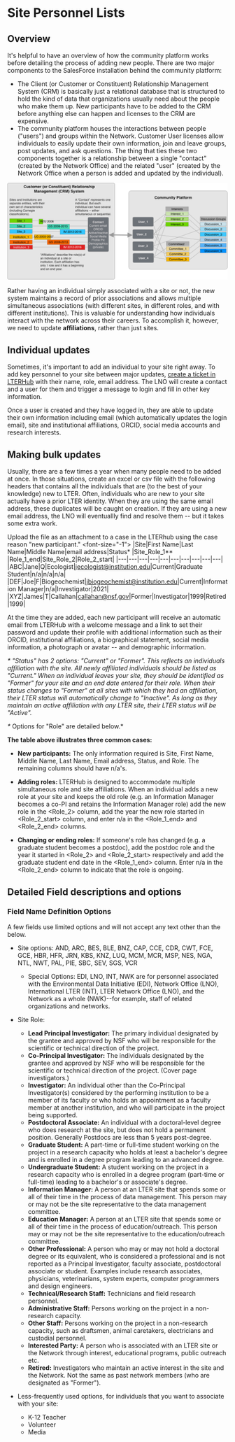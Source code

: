 # Site Personnel Lists 

## Overview
It's helpful to have an overview of how the community platform works before detailing the process of adding new people. There are two major components to the SalesForce installation behind the community platform:
* The Client (or Customer or Constituent) Relationship Management System (CRM) is basically just a relational database that is structured to hold the kind of data that organizations usually need about the people who make them up. New participants have to be added to the CRM before anything else can happen and licenses to the CRM are expensive. 
* The community platform houses the interactions between people ("users") and groups within the Network. Customer User licenses allow individuals to easily update their own information, join and leave groups, post updates, and ask questions.  The thing that ties these two components together is a relationship between a single "contact" (created by the Network Office) and the related "user" (created by the Network Office when a person is added and updated by the individual).

![](images/community-platform-overview.png)

Rather having an individual simply associated with a site or not, the new system maintains a record of prior associations and allows multiple simultaneous associations (with different sites, in different roles, and with different institutions). This is valuable for understanding how individuals interact with the network across their careers. To accomplish it, however, we need to update **affiliations**, rather than just sites.

## Individual updates

Sometimes, it's important to add an individual to your site right away. To add key personnel to your site between major updates, [create a ticket in LTERHub](https://lternetwork.force.com/lterhub/s/contactsupport) with their name, role, email address. The LNO will create a contact and a user for them and trigger a message to login and fill in other key information.

Once a user is created and they have logged in, they are able to update their own information including email (which automatically updates the login email), site and institutional affiliations, ORCID, social media accounts and research interests.

## Making bulk updates

Usually, there are a few times a year when many people need to be added at once. In those situations, create an excel or csv file with the following headers that contains all the individuals that are (to the best of your knowledge) new to LTER. Often, individuals who are new to your site actually have a prior LTER identity. When they are using the same email address, these duplicates will be caught on creation. If they are using a new email address, the LNO will eventuallly find and resolve them -- but it takes some extra work.

Upload the file as an attachment to a case in the LTERhub using the case reason "new participant."
<font-size="-1">
|Site|First Name|Last Name|Middle Name|email address|Status\* |Site_Role_1\*\* |Role_1_end|Site_Role_2|Role_2_start|
|---|---|---|---|---|---|---|---|---|---|
|ABC|Jane|Q|Ecologist|jecologist@institution.edu|Current|Graduate Student|n/a|n/a|n/a|
|DEF|Joe|F|Biogeochemist|jbiogeochemist@institution.edu|Current|Information Manager|n/a|Investigator|2021|
|XYZ|James|T|Callahan|callahan@nsf.gov|Former|Investigator|1999|Retired|1999|</font>

At the time they are added, each new participant will receive an automatic email from LTERHub with a welcome message and a link to set their password and update their profile with additional information such as their ORCID, institutional affiliations, a biographical statement, social media information, a photograph or avatar -- and demographic information. 

*\* "Status" has 2 options: "Current" or "Former". This reflects an individuals affiliation with the site. All newly affiliated individuals should be listed as "Current." When an individual leaves your site, they should be identified as "Former" for your site and an end date entered for their role. When their status changes to "Former" at all sites with which they had an affiliation, their LTER status will automatically change to "Inactive". As long as they maintain an active affiliation with any LTER site, their LTER status will be "Active".*

*\** Options for "Role" are detailed below.*

**The table above illustrates three common cases:**

* **New participants:** The only information required is Site, First Name, Middle Name, Last Name, Email address, Status, and Role. The remaining columns should have n/a's.  

* **Adding roles:** LTERHub is designed to accommodate multiple simultaneous role and site affiliations. When an individual adds a new role at your site and keeps the old role (e.g. an Information Manager becomes a co-PI and retains the Information Manager role) add the new role in the <Role_2> column, add the year the new role started in <Role_2_start> column, and enter n/a in the <Role_1_end> and <Role_2_end> columns.

* **Changing or ending roles:** If someone's role has changed (e.g. a graduate student becomes a postdoc), add the postdoc role and the year it started in <Role_2> and <Role_2_start> respectively and add the graduate student end date in the <Role_1_end> column. Enter n/a in the <Role_2_end> column to indicate that the role is ongoing.

## Detailed Field descriptions and options 

### Field Name Definition Options

A few fields use limited options and will not accept any text other than the below.

* Site options: AND, ARC, BES, BLE, BNZ, CAP, CCE, CDR, CWT, FCE, GCE, HBR, HFR, JRN, KBS, KNZ, LUQ, MCM, MCR, MSP, NES, NGA, NTL, NWT, PAL, PIE, SBC, SEV, SGS, VCR

    * Special Options: EDI, LNO, INT, NWK are for personnel associated with the Environmental Data Initiative (EDI), Network Office (LNO), International LTER (INT), LTER Network Office (LNO), and the Network as a whole (NWK)--for example, staff of related organizations and networks. 

* Site Role:
    * **Lead Principal Investigator:** The primary individual designated by the grantee and approved by NSF who will be responsible for the scientific or technical direction of the project.
    * **Co-Principal Investigator:** The individuals designated by the grantee and approved by NSF who will be responsible for the scientific or technical direction of the project. (Cover page investigators.) 
    * **Investigator:** An individual other than the Co-Principal Investigator(s) considered by the performing institution to be a member of its faculty or who holds an appointment as a faculty member at another institution, and who will participate in the project being supported.
    * **Postdoctoral Associate:** An individual with a doctoral-level degree who does research at the site, but does not hold a permanent position. Generally Postdocs are less than 5 years post-degree.
    * **Graduate Student:** A part-time or full-time student working on the project in a research capacity who holds at least a bachelor's degree and is enrolled in a degree program leading to an advanced degree.  
    * **Undergraduate Student:** A student working on the project in a research capacity who is enrolled in a degree program (part-time or full-time) leading to a bachelor's or associate's degree. 
    * **Information Manager:** A person at an LTER site that spends some or all of their time in the process of data management. This person may or may not be the site representative to the data management committee.
    * **Education Manager:** A person at an LTER site that spends some or all of their time in the process of education/outreach. This person may or may not be the site representative to the education/outreach committee.  
    * **Other Professional:** A person who may or may not hold a doctoral degree or its equivalent, who is considered a professional and is not reported as a Principal Investigator, faculty associate, postdoctoral associate or student. Examples include research associates, physicians, veterinarians, system experts, computer programmers and design engineers.
    * **Technical/Research Staff:** Technicians and field research personnel. 
    * **Administrative Staff:** Persons working on the project in a non-research capacity. 
    * **Other Staff:** Persons working on the project in a non-research capacity, such as draftsmen, animal caretakers, electricians and custodial personnel. 
    * **Interested Party:** A person who is associated with an LTER site or the Network through interest, educational programs, public outreach etc. 
    * **Retired:** Investigators who maintain an active interest in the site and the Network. Not the same as past network members (who are designated as "Former"). 

* Less-frequently used options, for individuals that you want to associate with your site:
    * K-12 Teacher
    * Volunteer
    * Media

 

